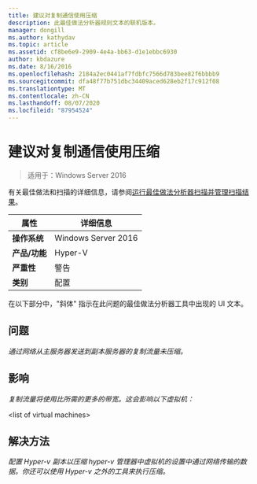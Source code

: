 ```yaml
---
title: 建议对复制通信使用压缩
description: 此最佳做法分析器规则文本的联机版本。
manager: dongill
ms.author: kathydav
ms.topic: article
ms.assetid: cf8be6e9-2909-4e4a-bb63-d1e1ebbc6930
author: kbdazure
ms.date: 8/16/2016
ms.openlocfilehash: 2184a2ec0441af7fdbfc7566d783bee82f6bbbb9
ms.sourcegitcommit: dfa48f77b751dbc34409aced628eb2f17c912f08
ms.translationtype: MT
ms.contentlocale: zh-CN
ms.lasthandoff: 08/07/2020
ms.locfileid: "87954524"
---
```

# <a name="compression-is-recommended-for-replication-traffic"></a>建议对复制通信使用压缩

>适用于：Windows Server 2016

有关最佳做法和扫描的详细信息，请参阅[运行最佳做法分析器扫描并管理扫描结果](https://go.microsoft.com/fwlink/p/?LinkID=223177)。

|属性|详细信息|
|-|-|
|**操作系统**|Windows Server 2016|
|**产品/功能**|Hyper-V|
|**严重性**|警告|
|**类别**|配置|

在以下部分中，"斜体" 指示在此问题的最佳做法分析器工具中出现的 UI 文本。

## <a name="issue"></a>问题
*通过网络从主服务器发送到副本服务器的复制流量未压缩。*

## <a name="impact"></a>影响
*复制流量将使用比所需的更多的带宽。这会影响以下虚拟机：*

\<list of virtual machines>

## <a name="resolution"></a>解决方法
*配置 Hyper-v 副本以压缩 hyper-v 管理器中虚拟机的设置中通过网络传输的数据。你还可以使用 Hyper-v 之外的工具来执行压缩。*



